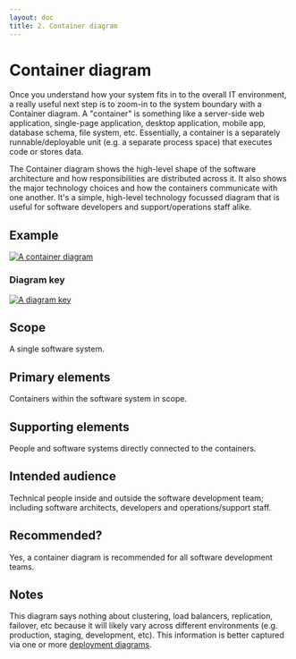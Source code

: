 ```yaml
---
layout: doc
title: 2. Container diagram
---
```


# Container diagram

Once you understand how your system fits in to the overall IT environment, a really useful next step is to zoom-in to
the system boundary with a Container diagram. A "container" is something like a server-side web application, 
single-page application, desktop application, mobile app, database schema, file system, etc. Essentially,
a container is a separately runnable/deployable unit (e.g. a separate process space) that executes code or stores data.

The Container diagram shows the high-level shape of the software architecture and how responsibilities are distributed
across it. It also shows the major technology choices and how the containers communicate with one another. It's a
simple, high-level technology focussed diagram that is useful for software developers and support/operations staff alike.

## Example

[![A container diagram](https://static.structurizr.com/workspace/36141/diagrams/Containers.png)](https://static.structurizr.com/workspace/36141/diagrams/Containers.png)

### Diagram key

[![A diagram key](https://static.structurizr.com/workspace/36141/diagrams/Containers-key.png)](https://static.structurizr.com/workspace/36141/diagrams/Containers-key.png)

## Scope

A single software system.

## Primary elements

Containers within the software system in scope.

## Supporting elements

People and software systems directly connected to the containers.

## Intended audience

Technical people inside and outside the software development team; including software architects,
developers and operations/support staff.

## Recommended?

Yes, a container diagram is recommended for all software development teams.

## Notes

This diagram says nothing about clustering, load balancers, replication, failover, etc because it will likely vary
across different environments (e.g. production, staging, development, etc). This information is better captured
via one or more [deployment diagrams](/diagrams/07-deployment).

<!-- <script type="application/javascript" src="https://code.jquery.com/jquery-3.7.1.slim.min.js"></script>
<script type="application/javascript" src="/assets/c4model.js"></script> -->
